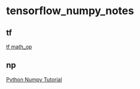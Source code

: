 # tensorflow_numpy_notes

## tf 
[tf math_op](http://mirai-tec.hatenablog.com/entry/2016/02/22/001459)

## np
[Python Numpy Tutorial](http://cs231n.github.io/python-numpy-tutorial/)
